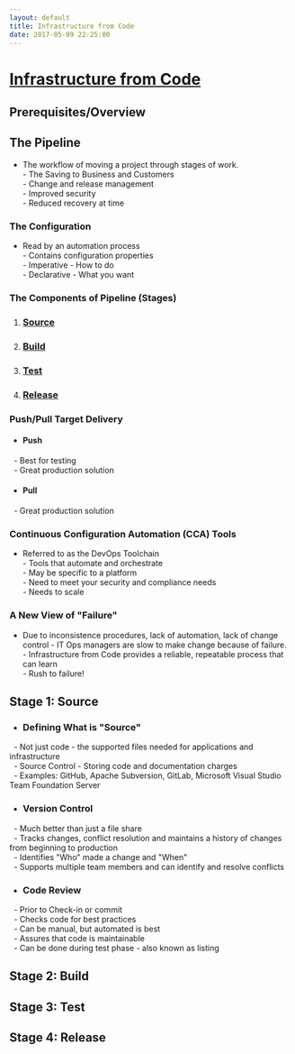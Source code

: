 ```yaml
---
layout: default
title: Infrastructure from Code
date: 2017-05-09 22:25:00
---
```



# [Infrastructure from Code](https://www.pluralsight.com/courses/infrastructure-code-big-picture)

## Prerequisites/Overview

## The Pipeline

- The workflow of moving a project through stages of work.
<br>- The Saving to Business and Customers
<br>- Change and release management&nbsp;
<br>- Improved security
<br>- Reduced recovery at time&nbsp;

### The Configuration

- Read by an automation process
<br>- Contains configuration properties
<br>- Imperative - How to do
<br>- Declarative - What you want

### The Components of Pipeline (Stages)

1. ### [Source](#Stage-1:-Source)

2. ### [Build](#Stage-2:-Build)

3. ### [Test](#Stage-3:-Test)

4. ### [Release](#Stage-4:-Release)

### Push/Pull Target Delivery

- #### Push

&nbsp; - Best for testing
<br>&nbsp; - Great production solution&nbsp;

- #### Pull

&nbsp; - Great production solution

### Continuous Configuration Automation (CCA) Tools

- Referred to as the DevOps Toolchain
<br>- Tools that automate and orchestrate
<br>- May be specific to a platform
<br>- Need to meet your security and compliance needs
<br>- Needs to scale

### A New View of "Failure"

- Due to inconsistence procedures, lack of automation, lack of change control - IT Ops managers are slow to make change because of failure.
<br>- Infrastructure from Code provides a reliable, repeatable process that can learn
<br>- Rush to failure!

## Stage 1: Source

- ### Defining What is "Source"

&nbsp; - Not just code - the supported files needed for applications and infrastructure
<br>&nbsp; - Source Control - Storing code and documentation charges&nbsp;
<br>&nbsp; - Examples: GitHub, Apache Subversion, GitLab, Microsoft Visual Studio Team Foundation Server

- ### Version Control

&nbsp; - Much better than just a file share
<br>&nbsp; - Tracks changes, conflict resolution and maintains a history of changes from beginning to production
<br>&nbsp; - Identifies "Who" made a change and "When"
<br>&nbsp; - Supports multiple team members and can identify and resolve conflicts

- ### Code Review

&nbsp; - Prior to Check-in or commit
<br>&nbsp; - Checks code for best practices
<br>&nbsp; - Can be manual, but automated is best
<br>&nbsp; - Assures that code is maintainable
<br>&nbsp; - Can be done during test phase - also known as listing

## Stage 2: Build

## Stage 3: Test

## Stage 4: Release